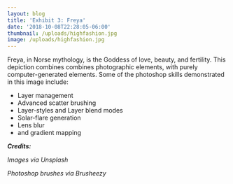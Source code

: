 ```yaml
---
layout: blog
title: 'Exhibit 3: Freya'
date: '2018-10-08T22:28:05-06:00'
thumbnail: /uploads/highfashion.jpg
image: /uploads/highfashion.jpg
---
```

Freya, in Norse mythology, is the Goddess of love, beauty, and fertility. This depiction combines combines photographic elements, with purely computer-generated elements. Some of the photoshop skills demonstrated in this image include:

* Layer management
* Advanced scatter brushing
* Layer-styles and Layer blend modes
* Solar-flare generation
* Lens blur
* and gradient mapping

**_Credits:_**

_Images via Unsplash_

_Photoshop brushes via Brusheezy_
